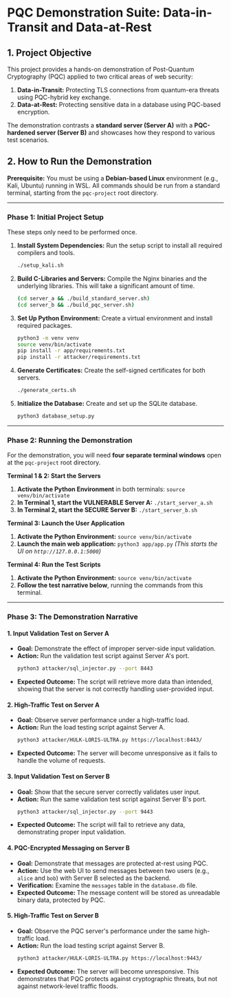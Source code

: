 # PQC Demonstration Suite: Data-in-Transit and Data-at-Rest

## 1. Project Objective

This project provides a hands-on demonstration of Post-Quantum Cryptography (PQC) applied to two critical areas of web security:
1.  **Data-in-Transit:** Protecting TLS connections from quantum-era threats using PQC-hybrid key exchange.
2.  **Data-at-Rest:** Protecting sensitive data in a database using PQC-based encryption.

The demonstration contrasts a **standard server (Server A)** with a **PQC-hardened server (Server B)** and showcases how they respond to various test scenarios.

## 2. How to Run the Demonstration

**Prerequisite:** You must be using a **Debian-based Linux** environment (e.g., Kali, Ubuntu) running in WSL. All commands should be run from a standard terminal, starting from the `pqc-project` root directory.

---

### Phase 1: Initial Project Setup

These steps only need to be performed once.

1.  **Install System Dependencies:** Run the setup script to install all required compilers and tools.
    ```bash
    ./setup_kali.sh
    ```

2.  **Build C-Libraries and Servers:** Compile the Nginx binaries and the underlying libraries. This will take a significant amount of time.
    ```bash
    (cd server_a && ./build_standard_server.sh)
    (cd server_b && ./build_pqc_server.sh)
    ```

3.  **Set Up Python Environment:** Create a virtual environment and install required packages.
    ```bash
    python3 -m venv venv
    source venv/bin/activate
    pip install -r app/requirements.txt
    pip install -r attacker/requirements.txt
    ```

4.  **Generate Certificates:** Create the self-signed certificates for both servers.
    ```bash
    ./generate_certs.sh
    ```
5.  **Initialize the Database:** Create and set up the SQLite database.
    ```bash
    python3 database_setup.py
    ```

---

### Phase 2: Running the Demonstration

For the demonstration, you will need **four separate terminal windows** open at the `pqc-project` root directory.

**Terminal 1 & 2: Start the Servers**
1.  **Activate the Python Environment** in both terminals: `source venv/bin/activate`
2.  **In Terminal 1, start the VULNERABLE Server A:** `./start_server_a.sh`
3.  **In Terminal 2, start the SECURE Server B:** `./start_server_b.sh`

**Terminal 3: Launch the User Application**
1.  **Activate the Python Environment:** `source venv/bin/activate`
2.  **Launch the main web application:** `python3 app/app.py`
    *(This starts the UI on `http://127.0.0.1:5000`)*

**Terminal 4: Run the Test Scripts**
1.  **Activate the Python Environment:** `source venv/bin/activate`
2.  **Follow the test narrative below**, running the commands from this terminal.

---

### Phase 3: The Demonstration Narrative

#### 1. Input Validation Test on Server A

*   **Goal:** Demonstrate the effect of improper server-side input validation.
*   **Action:** Run the validation test script against Server A's port.
    ```bash
    python3 attacker/sql_injector.py --port 8443
    ```
*   **Expected Outcome:** The script will retrieve more data than intended, showing that the server is not correctly handling user-provided input.

#### 2. High-Traffic Test on Server A

*   **Goal:** Observe server performance under a high-traffic load.
*   **Action:** Run the load testing script against Server A.
    ```bash
    python3 attacker/HULK-LORIS-ULTRA.py https://localhost:8443/
    ```
*   **Expected Outcome:** The server will become unresponsive as it fails to handle the volume of requests.

#### 3. Input Validation Test on Server B

*   **Goal:** Show that the secure server correctly validates user input.
*   **Action:** Run the same validation test script against Server B's port.
    ```bash
    python3 attacker/sql_injector.py --port 9443
    ```
*   **Expected Outcome:** The script will fail to retrieve any data, demonstrating proper input validation.

#### 4. PQC-Encrypted Messaging on Server B

*   **Goal:** Demonstrate that messages are protected at-rest using PQC.
*   **Action:** Use the web UI to send messages between two users (e.g., `alice` and `bob`) with Server B selected as the backend.
*   **Verification:** Examine the `messages` table in the `database.db` file.
*   **Expected Outcome:** The message content will be stored as unreadable binary data, protected by PQC.

#### 5. High-Traffic Test on Server B

*   **Goal:** Observe the PQC server's performance under the same high-traffic load.
*   **Action:** Run the load testing script against Server B.
    ```bash
    python3 attacker/HULK-LORIS-ULTRA.py https://localhost:9443/
    ```
*   **Expected Outcome:** The server will become unresponsive. This demonstrates that PQC protects against cryptographic threats, but not against network-level traffic floods.
